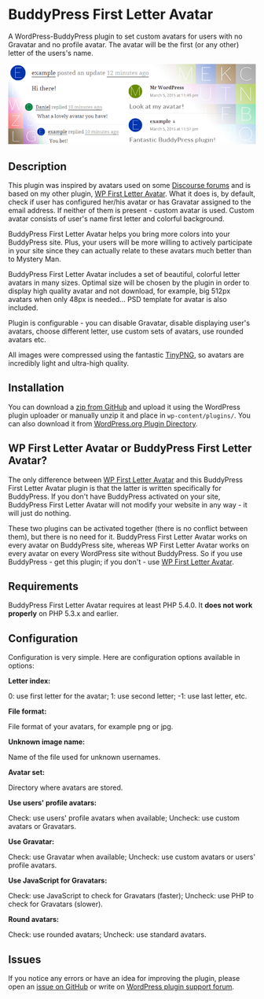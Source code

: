 BuddyPress First Letter Avatar
==============

A WordPress-BuddyPress plugin to set custom avatars for users with no Gravatar and no profile avatar. The avatar will be the first (or any other) letter of the users's name.

![BuddyPress First Letter Avatar banner](/assets/banner-772x250.png?raw=true)

## Description

This plugin was inspired by avatars used on some [Discourse forums](http://www.discourse.org/) and is based on my other plugin, [WP First Letter Avatar](https://github.com/Dev49net/wp-first-letter-avatar). What it does is, by default, check if user has configured her/his avatar or has Gravatar assigned to the email address. If neither of them is present - custom avatar is used. Custom avatar consists of user's name first letter and colorful background. 

BuddyPress First Letter Avatar helps you bring more colors into your BuddyPress site. Plus, your users will be more willing to actively participate in your site since they can actually relate to these avatars much better than to Mystery Man.

BuddyPress First Letter Avatar includes a set of beautiful, colorful letter avatars in many sizes. Optimal size will be chosen by the plugin in order to display high quality avatar and not download, for example, big 512px avatars when only 48px is needed... PSD template for avatar is also included. 

Plugin is configurable - you can disable Gravatar, disable displaying user's avatars, choose different letter, use custom sets of avatars, use rounded avatars etc.

All images were compressed using the fantastic [TinyPNG](https://tinypng.com/), so avatars are incredibly light and ultra-high quality.

## Installation

You can download a [zip from GitHub](https://github.com/Dev49net/buddypress-first-letter-avatar/archive/master.zip) and upload it using the WordPress plugin uploader or manually unzip it and place in ```wp-content/plugins/```. You can also download it from [WordPress.org Plugin Directory](https://wordpress.org/plugins/buddypress-first-letter-avatar/).

## WP First Letter Avatar or BuddyPress First Letter Avatar?

The only difference between [WP First Letter Avatar](https://github.com/Dev49net/wp-first-letter-avatar) and this BuddyPress First Letter Avatar plugin is that the latter is written specifically for BuddyPress. If you don't have BuddyPress activated on your site, BuddyPress First Letter Avatar will not modify your website in any way - it will just do nothing.

These two plugins can be activated together (there is no conflict between them), but there is no need for it. BuddyPress First Letter Avatar works on every avatar on BuddyPress site, whereas WP First Letter Avatar works on every avatar on every WordPress site without BuddyPress. So if you use BuddyPress - get this plugin; if you don't - use [WP First Letter Avatar](https://github.com/Dev49net/wp-first-letter-avatar).

## Requirements

BuddyPress First Letter Avatar requires at least PHP 5.4.0. It **does not work properly** on PHP 5.3.x and earlier.

## Configuration

Configuration is very simple. Here are configuration options available in options:

**Letter index:**

0: use first letter for the avatar; 1: use second letter; -1: use last letter, etc.

**File format:**

File format of your avatars, for example png or jpg.

**Unknown image name:**

Name of the file used for unknown usernames.

**Avatar set:**

Directory where avatars are stored.

**Use users' profile avatars:**

Check: use users' profile avatars when available; Uncheck: use custom avatars or Gravatars.

**Use Gravatar:**

Check: use Gravatar when available; Uncheck: use custom avatars or users' profile avatars.

**Use JavaScript for Gravatars:**

Check: use JavaScript to check for Gravatars (faster); Uncheck: use PHP to check for Gravatars (slower).

**Round avatars:**

Check: use rounded avatars; Uncheck: use standard avatars.

## Issues
If you notice any errors or have an idea for improving the plugin, please open an [issue on GitHub](https://github.com/Dev49net/buddypress-first-letter-avatar/issues) or write on [WordPress plugin support forum](https://wordpress.org/support/plugin/buddypress-first-letter-avatar).
